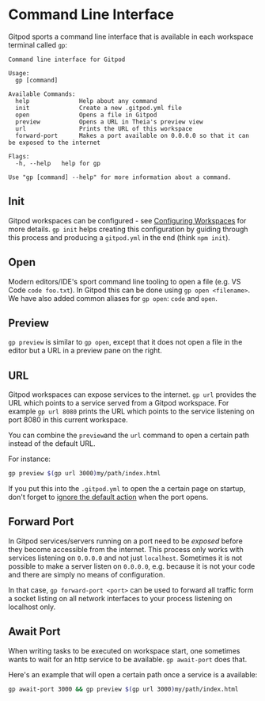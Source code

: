 # Command Line Interface

Gitpod sports a command line interface that is available in each workspace terminal called `gp`:
```text
Command line interface for Gitpod

Usage:
  gp [command]

Available Commands:
  help              Help about any command
  init              Create a new .gitpod.yml file
  open              Opens a file in Gitpod
  preview           Opens a URL in Theia's preview view
  url               Prints the URL of this workspace
  forward-port      Makes a port available on 0.0.0.0 so that it can be exposed to the internet

Flags:
  -h, --help   help for gp

Use "gp [command] --help" for more information about a command.
```

## Init
Gitpod workspaces can be configured - see [Configuring Workspaces](40_Configuration.md) for more details. `gp init` helps creating this configuration by guiding through this process and producing a `gitpod.yml` in the end (think `npm init`).

## Open
Modern editors/IDE's sport command line tooling to open a file (e.g. VS Code `code foo.txt`). In Gitpod this can be done using `gp open <filename>`.
We have also added common aliases for `gp open`: `code` and `open`.

## Preview
`gp preview` is similar to `gp open`, except that it does not open a file in the editor but a URL in a preview pane on the right.

## URL
Gitpod workspaces can expose services to the internet. `gp url` provides the URL which points to a service served from a Gitpod workspace. For example `gp url 8080` prints the URL which points to the service listening on port 8080 in this current workspace.

You can combine the `preview`and the `url` command to open a certain path instead of the default URL.

For instance:
```sh
gp preview $(gp url 3000)my/path/index.html
```

If you put this into the `.gitpod.yml` to open the a certain page on startup, don't forget to [ignore the default action](43_Config_Ports.md) when the port opens.

## Forward Port
In Gitpod services/servers running on a port need to be _exposed_ before they become accessible from the internet. This process only works with services listening on `0.0.0.0` and not just `localhost`.
Sometimes it is not possible to make a server listen on `0.0.0.0`, e.g. because it is not your code and there are simply no means of configuration.

In that case, `gp forward-port <port>` can be used to forward all traffic form a socket listing on all network interfaces to your process listening on localhost only.

## Await Port

When writing tasks to be executed on workspace start, one sometimes wants to wait for an http service to be available. `gp await-port` does that.

Here's an example that will open a certain path once a service is a available:

```sh
gp await-port 3000 && gp preview $(gp url 3000)my/path/index.html
```
